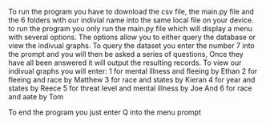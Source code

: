 To run the program you have to download the csv file, the main.py file and the 6 folders with our indivial name into the same local file on your device. to run the program you only run the main.py file which will display a menu with several options. The options allow you to either query the database or view the indivual graphs. To query the dataset you enter the number 7 into the prompt and you will then be asked a series of questions, Once they have all been answered it will output the resulting records. To view our indivual graphs you will enter:
1 for mental illness and fleeing by Ethan 
2 for fleeing and race by Matthew 
3 for race and states by Kieran 
4 for year and states by Reece 
5 for threat level and mental illness by Joe 
And 6 for race and aate by Tom

To end the program you just enter Q into the menu prompt
